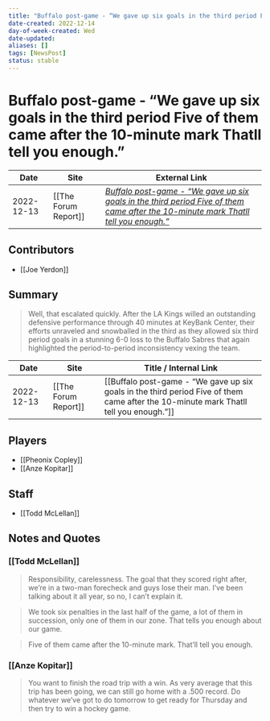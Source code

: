 ```yaml
---
title: "Buffalo post-game - “We gave up six goals in the third period Five of them came after the 10-minute mark Thatll tell you enough.”"
date-created: 2022-12-14
day-of-week-created: Wed
date-updated: 
aliases: []
tags: [NewsPost]
status: stable
---
```


# Buffalo post-game - “We gave up six goals in the third period Five of them came after the 10-minute mark Thatll tell you enough.”

| Date       | Site                 | External Link                                                                                                                                                                                                                                                                                   |
| ---------- | -------------------- | ----------------------------------------------------------------------------------------------------------------------------------------------------------------------------------------------------------------------------------------------------------------------------------------------- |
| 2022-12-13 | [[The Forum Report]] | [*Buffalo post-game - “We gave up six goals in the third period Five of them came after the 10-minute mark Thatll tell you enough.”*](https://theforumreport.com/buffalo-post-game-we-gave-up-six-goals-in-the-third-period-five-of-them-came-after-the-10-minute-mark-thatll-tell-you-enough/) |

## Contributors
- [[Joe Yerdon]]

## Summary
> Well, that escalated quickly.
> After the LA Kings willed an outstanding defensive performance through 40 minutes at KeyBank Center, their efforts unraveled and snowballed in the third as they allowed six third period goals in a stunning 6-0 loss to the Buffalo Sabres that again highlighted the period-to-period inconsistency vexing the team.

| Date       | Site                 | Title / Internal Link                                                                                                                 |
| ---------- | -------------------- | ------------------------------------------------------------------------------------------------------------------------------------- |
| 2022-12-13 | [[The Forum Report]] | [[Buffalo post-game - “We gave up six goals in the third period Five of them came after the 10-minute mark Thatll tell you enough.”]] |

## Players
- [[Pheonix Copley]]
- [[Anze Kopitar]]

## Staff
- [[Todd McLellan]]

## Notes and Quotes
### [[Todd McLellan]]
> Responsibility, carelessness. The goal that they scored right after, we’re in a two-man forecheck and guys lose their man. I’ve been talking about it all year, so no, I can’t explain it.

> We took six penalties in the last half of the game, a lot of them in succession, only one of them in our zone. That tells you enough about our game.

>  Five of them came after the 10-minute mark. That’ll tell you enough.

### [[Anze Kopitar]]
> You want to finish the road trip with a win. As very average that this trip has been going, we can still go home with a .500 record. Do whatever we’ve got to do tomorrow to get ready for Thursday and then try to win a hockey game.





